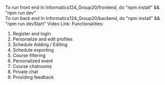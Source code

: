 To run front end In Informatics124_Group20/frontend, do "npm install" && "npm run dev" <br />
To run back end In Informatics124_Group20/backend, do "npm install" && "npm run devStart"
Video Link:
Functionalities:
  1. Register and login
  2. Personalize and edit profiles
  3. Schedule Adding / Editing
  4. Schedule exporting
  5. Course filtering
  6. Personalized event
  7. Course chatrooms
  8. Private chat
  9. Providing feedback
